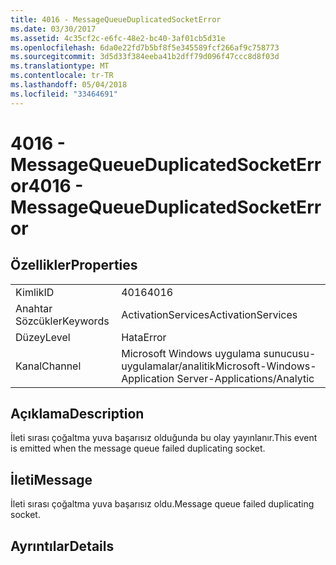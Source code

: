 ```yaml
---
title: 4016 - MessageQueueDuplicatedSocketError
ms.date: 03/30/2017
ms.assetid: 4c35cf2c-e6fc-48e2-bc40-3af01cb5d31e
ms.openlocfilehash: 6da0e22fd7b5bf8f5e345589fcf266af9c758773
ms.sourcegitcommit: 3d5d33f384eeba41b2dff79d096f47ccc8d8f03d
ms.translationtype: MT
ms.contentlocale: tr-TR
ms.lasthandoff: 05/04/2018
ms.locfileid: "33464691"
---
```

# <a name="4016---messagequeueduplicatedsocketerror"></a><span data-ttu-id="34f16-102">4016 - MessageQueueDuplicatedSocketError</span><span class="sxs-lookup"><span data-stu-id="34f16-102">4016 - MessageQueueDuplicatedSocketError</span></span>
## <a name="properties"></a><span data-ttu-id="34f16-103">Özellikler</span><span class="sxs-lookup"><span data-stu-id="34f16-103">Properties</span></span>  
  
|||  
|-|-|  
|<span data-ttu-id="34f16-104">Kimlik</span><span class="sxs-lookup"><span data-stu-id="34f16-104">ID</span></span>|<span data-ttu-id="34f16-105">4016</span><span class="sxs-lookup"><span data-stu-id="34f16-105">4016</span></span>|  
|<span data-ttu-id="34f16-106">Anahtar Sözcükler</span><span class="sxs-lookup"><span data-stu-id="34f16-106">Keywords</span></span>|<span data-ttu-id="34f16-107">ActivationServices</span><span class="sxs-lookup"><span data-stu-id="34f16-107">ActivationServices</span></span>|  
|<span data-ttu-id="34f16-108">Düzey</span><span class="sxs-lookup"><span data-stu-id="34f16-108">Level</span></span>|<span data-ttu-id="34f16-109">Hata</span><span class="sxs-lookup"><span data-stu-id="34f16-109">Error</span></span>|  
|<span data-ttu-id="34f16-110">Kanal</span><span class="sxs-lookup"><span data-stu-id="34f16-110">Channel</span></span>|<span data-ttu-id="34f16-111">Microsoft Windows uygulama sunucusu-uygulamalar/analitik</span><span class="sxs-lookup"><span data-stu-id="34f16-111">Microsoft-Windows-Application Server-Applications/Analytic</span></span>|  
  
## <a name="description"></a><span data-ttu-id="34f16-112">Açıklama</span><span class="sxs-lookup"><span data-stu-id="34f16-112">Description</span></span>  
 <span data-ttu-id="34f16-113">İleti sırası çoğaltma yuva başarısız olduğunda bu olay yayınlanır.</span><span class="sxs-lookup"><span data-stu-id="34f16-113">This event is emitted when the message queue failed duplicating socket.</span></span>  
  
## <a name="message"></a><span data-ttu-id="34f16-114">İleti</span><span class="sxs-lookup"><span data-stu-id="34f16-114">Message</span></span>  
 <span data-ttu-id="34f16-115">İleti sırası çoğaltma yuva başarısız oldu.</span><span class="sxs-lookup"><span data-stu-id="34f16-115">Message queue failed duplicating socket.</span></span>  
  
## <a name="details"></a><span data-ttu-id="34f16-116">Ayrıntılar</span><span class="sxs-lookup"><span data-stu-id="34f16-116">Details</span></span>

